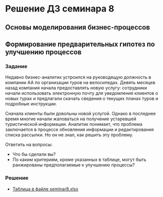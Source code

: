 ﻿# Решение ДЗ семинара 8
## Основы моделирования бизнес-процессов
## Формирование предварительных гипотез по улучшению процессов

### Задание

Недавно бизнес-аналитик устроился на руководящую должность в компании AA по организации туров на велосипедах.
 Девять месяцев назад компания начала предоставлять новую услугу:
 сотрудники начали использовать электронную почту для уведомления клиентов
 о новых турах и предлагали скачать сведения о текущих планах туров и подробные инструкции.

Сначала клиенты были довольны новой услугой. Однако в последнее время многие начали жаловаться
 на получение устаревшей туристической информации. Аналитик понимает, что проблема заключается
 в процессе обновления информации и редактирования списка рассылки. Но он не знал, как решить эту проблему.

Ответить на вопросы:
- Что бы сделали вы?
- По каким критериям, кроме указанных в таблице, могут быть ранжированы предполагаемые к улучшению процессы?

### Решение
             
- [Таблица в файле seminar8.xlsx](./seminar8.xlsx)
